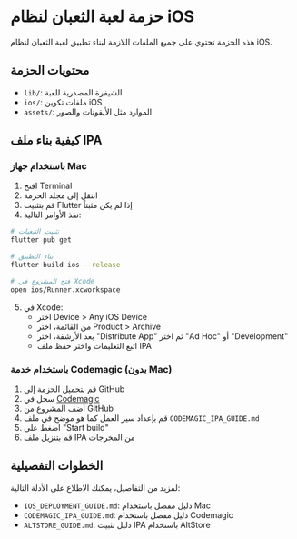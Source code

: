 # حزمة لعبة الثعبان لنظام iOS

هذه الحزمة تحتوي على جميع الملفات اللازمة لبناء تطبيق لعبة الثعبان لنظام iOS.

## محتويات الحزمة

- `lib/`: الشيفرة المصدرية للعبة
- `ios/`: ملفات تكوين iOS
- `assets/`: الموارد مثل الأيقونات والصور

## كيفية بناء ملف IPA

### باستخدام جهاز Mac

1. افتح Terminal
2. انتقل إلى مجلد الحزمة
3. قم بتثبيت Flutter إذا لم يكن مثبتاً
4. نفذ الأوامر التالية:

```bash
# تثبيت التبعيات
flutter pub get

# بناء التطبيق
flutter build ios --release

# فتح المشروع في Xcode
open ios/Runner.xcworkspace
```

5. في Xcode:
   - اختر Device > Any iOS Device
   - من القائمة، اختر Product > Archive
   - بعد الأرشفة، اختر "Distribute App" ثم اختر "Ad Hoc" أو "Development"
   - اتبع التعليمات واختر حفظ ملف IPA

### باستخدام خدمة Codemagic (بدون Mac)

1. قم بتحميل الحزمة إلى GitHub
2. سجل في [Codemagic](https://codemagic.io/)
3. أضف المشروع من GitHub
4. قم بإعداد سير العمل كما هو موضح في ملف `CODEMAGIC_IPA_GUIDE.md`
5. اضغط على "Start build"
6. قم بتنزيل ملف IPA من المخرجات

## الخطوات التفصيلية

لمزيد من التفاصيل، يمكنك الاطلاع على الأدلة التالية:

- `IOS_DEPLOYMENT_GUIDE.md`: دليل مفصل باستخدام Mac
- `CODEMAGIC_IPA_GUIDE.md`: دليل مفصل باستخدام Codemagic
- `ALTSTORE_GUIDE.md`: دليل تثبيت IPA باستخدام AltStore 
